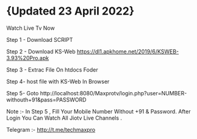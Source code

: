 # {Updated 23 April 2022}

Watch Live Tv Now

Step 1 - Download SCRIPT

Step 2 - Download KS-Web https://dl1.apkhome.net/2019/6/KSWEB-3.93%20Pro.apk

Step 3 - Extrac File On htdocs Foder

Step 4- host file with KS-Web In Browser

Step 5- Goto http://localhost:8080/Maxprotv/login.php?user=NUMBER-withouth+91&pass=PASSWORD

Note :- In Step 5 , Fill Your Mobile Number Without +91 & Password. After Login You Can Watch All Jiotv Live Channels .

Telegram :- http://t.me/techmaxpro
